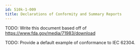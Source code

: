 ```yaml
---
id: 510k-1-009
title: Declarations of Conformity and Summary Reports
---
```


TODO: Write this document based off of https://www.fda.gov/media/71983/download

TODO: Provide a default example of conformance to IEC 62304.
